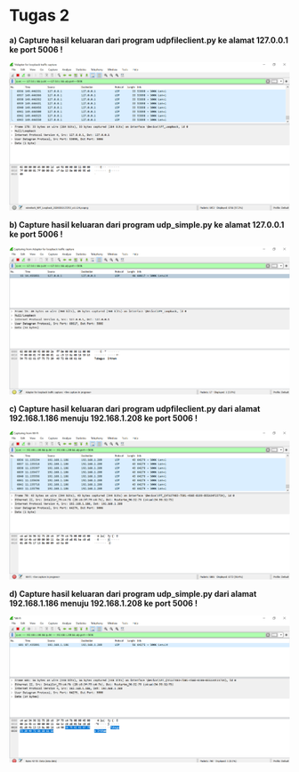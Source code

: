 # **Tugas 2**

**a) Capture hasil keluaran dari program udpfileclient.py ke alamat 127.0.0.1 ke port 5006 !**

![](screenshot%20from%20wireshark/2a.png)

**b) Capture hasil keluaran dari program udp_simple.py ke alamat 127.0.0.1 ke port 5006 !**

![](screenshot%20from%20wireshark/2b.png)

**c) Capture hasil keluaran dari program udpfileclient.py dari alamat 192.168.1.186 menuju 192.168.1.208 ke port 5006 !**

![](screenshot%20from%20wireshark/2a-lain.png)

**d) Capture hasil keluaran dari program udp_simple.py dari alamat 192.168.1.186 menuju 192.168.1.208 ke port 5006 !**

![](screenshot%20from%20wireshark/2b-lain.png)
